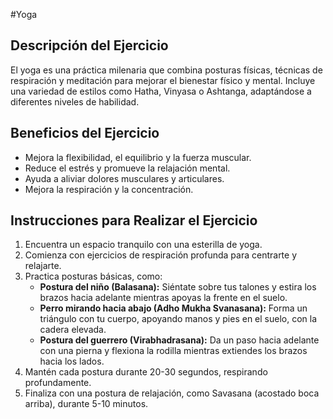 #Yoga

## Descripción del Ejercicio
El yoga es una práctica milenaria que combina posturas físicas, técnicas de respiración y meditación para mejorar el bienestar físico y mental. Incluye una variedad de estilos como Hatha, Vinyasa o Ashtanga, adaptándose a diferentes niveles de habilidad.

## Beneficios del Ejercicio
- Mejora la flexibilidad, el equilibrio y la fuerza muscular.
- Reduce el estrés y promueve la relajación mental.
- Ayuda a aliviar dolores musculares y articulares.
- Mejora la respiración y la concentración.

## Instrucciones para Realizar el Ejercicio
1. Encuentra un espacio tranquilo con una esterilla de yoga.
2. Comienza con ejercicios de respiración profunda para centrarte y relajarte.
3. Practica posturas básicas, como:
   - **Postura del niño (Balasana):** Siéntate sobre tus talones y estira los brazos hacia adelante mientras apoyas la frente en el suelo.
   - **Perro mirando hacia abajo (Adho Mukha Svanasana):** Forma un triángulo con tu cuerpo, apoyando manos y pies en el suelo, con la cadera elevada.
   - **Postura del guerrero (Virabhadrasana):** Da un paso hacia adelante con una pierna y flexiona la rodilla mientras extiendes los brazos hacia los lados.
4. Mantén cada postura durante 20-30 segundos, respirando profundamente.
5. Finaliza con una postura de relajación, como Savasana (acostado boca arriba), durante 5-10 minutos.
